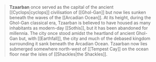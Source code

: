 > **Tzaarban** once served as the capital of the ancient [[Cyclops|cyclops]] civilisation of [[Ghol-Gan]] but now lies sunken beneath the waves of the [[Arcadian Ocean]]. At its height, during the Ghol-Gan classical era, Tzaarban is believed to have housed as many inhabitants as modern-day [[Sothis]], but it has been abandoned for millennia. The city once stood amidst the heartland of ancient Ghol-Gan but, with [[Earthfall]], the city and much of the debased kingdom surrounding it sank beneath the Arcadian Ocean. Tzaarban now lies submerged somewhere north-west of [[Tempest Cay]] on the ocean floor near the isles of [[Shackles|the Shackles]].








